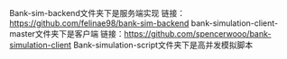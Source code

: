 Bank-sim-backend文件夹下是服务端实现 链接：https://github.com/felinae98/bank-sim-backend
bank-simulation-client-master文件夹下是客户端 链接：https://github.com/spencerwooo/bank-simulation-client
Bank-simulation-script文件夹下是高并发模拟脚本